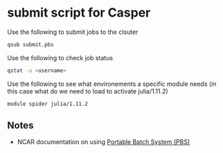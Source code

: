 # submit script for Casper

Use the following to submit jobs to the clsuter

```sh
qsub submit.pbs

```
Use the following to check job status

```sh
qstat -u <username>
```
Use the following to see what environements a specific module needs (in this case what do we need to load to activate julia/1.11.2)
```sh
module spider julia/1.11.2
```
## Notes
* NCAR documentation on using [Portable Batch System (PBS)](https://ncar-hpc-docs.readthedocs.io/en/latest/pbs/job-scripts/)

